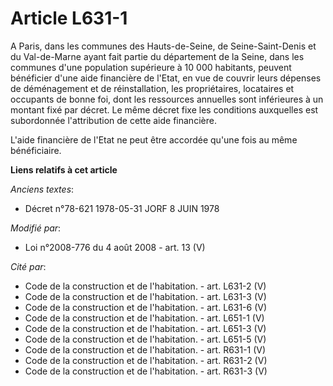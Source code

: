 # Article L631-1

A Paris, dans les communes des Hauts-de-Seine, de Seine-Saint-Denis et du Val-de-Marne ayant fait partie du département de la
Seine, dans les communes d'une population supérieure à 10 000 habitants, peuvent bénéficier d'une aide financière de l'Etat,
en vue de couvrir leurs dépenses de déménagement et de réinstallation, les propriétaires, locataires et occupants de bonne
foi, dont les ressources annuelles sont inférieures à un montant fixé par décret. Le même décret fixe les conditions
auxquelles est subordonnée l'attribution de cette aide financière.

L'aide financière de l'Etat ne peut être accordée qu'une fois au même bénéficiaire.

**Liens relatifs à cet article**

_Anciens textes_:

  - Décret n°78-621 1978-05-31 JORF 8 JUIN 1978

_Modifié par_:

  - Loi n°2008-776 du 4 août 2008 - art. 13 (V)

_Cité par_:

  - Code de la construction et de l'habitation. - art. L631-2 (V)
  - Code de la construction et de l'habitation. - art. L631-3 (V)
  - Code de la construction et de l'habitation. - art. L631-6 (V)
  - Code de la construction et de l'habitation. - art. L651-1 (V)
  - Code de la construction et de l'habitation. - art. L651-3 (V)
  - Code de la construction et de l'habitation. - art. L651-5 (V)
  - Code de la construction et de l'habitation. - art. R631-1 (V)
  - Code de la construction et de l'habitation. - art. R631-2 (V)
  - Code de la construction et de l'habitation. - art. R631-3 (V)
